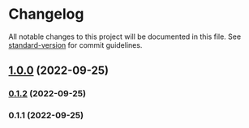 # Changelog

All notable changes to this project will be documented in this file. See [standard-version](https://github.com/conventional-changelog/standard-version) for commit guidelines.

## [1.0.0](https://github.com/vivek1623/my-portfolio/compare/v0.1.2...v1.0.0) (2022-09-25)

### [0.1.2](https://github.com/vivek1623/my-portfolio/compare/v0.1.1...v0.1.2) (2022-09-25)

### 0.1.1 (2022-09-25)
